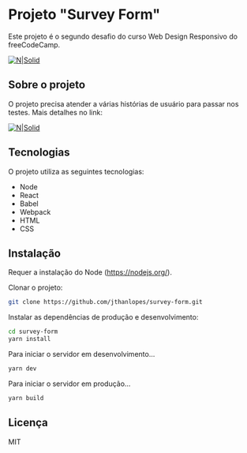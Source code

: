 # Projeto "Survey Form"
Este projeto é o segundo desafio do curso Web Design Responsivo do freeCodeCamp.

[![N|Solid](https://i.imgur.com/aDpzRqJ.png)](https://www.freecodecamp.org/)

## Sobre o projeto

O projeto precisa atender a várias histórias de usuário para passar nos testes.
Mais detalhes no link:

[![N|Solid](https://i.imgur.com/15wslX5.png)](https://www.freecodecamp.org/learn/responsive-web-design/responsive-web-design-projects/build-a-survey-form)

## Tecnologias

O projeto utiliza as seguintes tecnologias:

- Node
- React
- Babel
- Webpack
- HTML
- CSS

## Instalação

Requer a instalação do Node (https://nodejs.org/).

Clonar o projeto:
```sh
git clone https://github.com/jthanlopes/survey-form.git
```

Instalar as dependências de produção e desenvolvimento:

```sh
cd survey-form
yarn install
```

Para iniciar o servidor em desenvolvimento...

```sh
yarn dev
```

Para iniciar o servidor em produção...

```sh
yarn build
```

## Licença

MIT